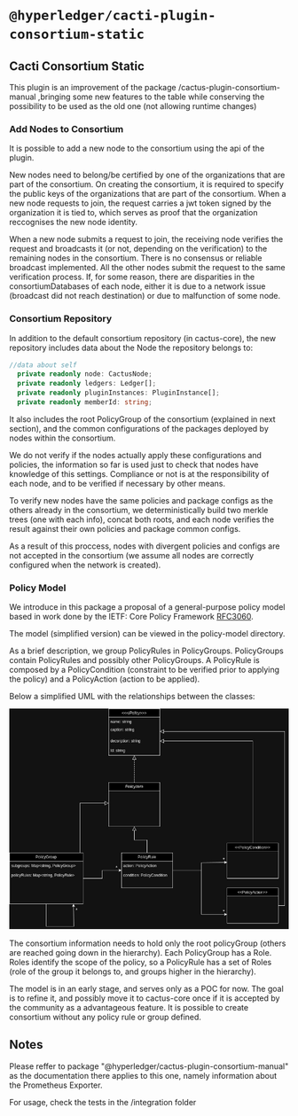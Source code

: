 # `@hyperledger/cacti-plugin-consortium-static`

## Cacti Consortium Static

This plugin is an improvement of the package /cactus-plugin-consortium-manual ,bringing some new features to the table while conserving the possibility to be used as the old one (not allowing runtime changes)

### Add Nodes to Consortium

It is possible to add a new node to the consortium using the api of the plugin. 

New nodes need to belong/be certified by one of the organizations that are part of the consortium. On creating the consortium, it is required to specify the public keys of the organizations that are part of the consortium. When a new node requests to join, the request carries a jwt token signed by the organization it is tied to, which serves as proof that the organization reccognises the new node identity.

When a new node submits a request to join, the receiving node verifies the request and broadcasts it (or not, depending on the verification) to the remaining nodes in the consortium. There is no consensus or reliable broadcast implemented. All the other nodes submit the request to the same verification process. If, for some reason, there are disparities in the consortiumDatabases of each node, either it is due to a network issue (broadcast did not reach destination) or due to malfunction of some node.


### Consortium Repository

In addition to the default consortium repository (in cactus-core), the new repository includes data about the Node the repository belongs to:
```typescript
//data about self
  private readonly node: CactusNode;
  private readonly ledgers: Ledger[];
  private readonly pluginInstances: PluginInstance[];
  private readonly memberId: string;
```
It also includes the root PolicyGroup of the consortium (explained in next section), and the common configurations of the packages deployed by nodes within the consortium.

We do not verify if the nodes actually apply these configurations and policies, the information so far is used just to check that nodes have knowledge of this settings. Compliance or not is at the responsibility of each node, and to be verified if necessary by other means.

To verify new nodes have the same policies and package configs as the others already in the consortium, we deterministically build two merkle trees (one with each info), concat both roots, and each node verifies the result against their own policies and package common configs.

As a result of this proccess, nodes with divergent policies and configs are not accepted in the consortium (we assume all nodes are correctly configured when the network is created).

### Policy Model

We introduce in this package a proposal of a general-purpose policy model based in work done by the IETF: Core Policy Framework [RFC3060](https://www.rfc-editor.org/rfc/rfc3060).

The model (simplified version) can be viewed in the policy-model directory.

As a brief description, we group PolicyRules in PolicyGroups. PolicyGroups contain PolicyRules and possibly other PolicyGroups. A PolicyRule is composed by a PolicyCondition (constraint to be verified prior to applying the policy) and a PolicyAction (action to be applied).

Below a simplified UML with the relationships between the classes:

![policy model uml](https://github.com/eduv09/images/blob/main/policy-model-uml.jpg)

The consortium information needs to hold only the root policyGroup (others are reached going down in the hierarchy). Each PolicyGroup has a Role. Roles identify the scope of the policy, so a PolicyRule has a set of Roles (role of the group it belongs to, and groups higher in the hierarchy).

The model is in an early stage, and serves only as a POC for now. The goal is to refine it, and possibly move it to cactus-core once if it is accepted by the community as a advantageous feature. It is possible to create consortium without any policy rule or group defined.



## Notes

Please reffer to package "@hyperledger/cactus-plugin-consortium-manual" as the documentation there applies to this one, namely information about the Prometheus Exporter.

For usage, check the tests in the /integration folder